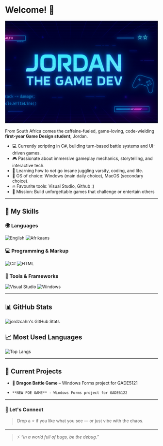 # Welcome! 🧪

<p align="center">
  <img src="https://github.com/jordzcahn/jordzcahn/blob/main/JordanGameDev.png" 
   alt="Jordan The Game Dev Banner" />
</p>


From South Africa comes the caffeine-fueled, game-loving, code-wielding **first-year Game Design student**, Jordan.

- 💻 Currently scripting in C#, building turn-based battle systems and UI-driven games.
- 🎮 Passionate about immersive gameplay mechanics, storytelling, and interactive tech.
- 🧠 Learning how to *not* go insane juggling varsity, coding, and life.
- 🐧 OS of choice: Windows (main daily choice), MacOS (secondary choice).
- 🔥 Favourite tools: Visual Studio, Github :)
- 🚀 Mission: Build unforgettable games that challenge or entertain others

---

## 🧠 My Skills

### 🌍 Languages
![English](https://img.shields.io/badge/English-black)
![Afrikaans](https://img.shields.io/badge/Afrikaans-orange)


### 💻 Programming & Markup
![C#](https://img.shields.io/badge/C%23-239120?logo=c-sharp&logoColor=white)
![HTML](https://img.shields.io/badge/HTML5-E34F26?logo=html5&logoColor=white)

### 🧰 Tools & Frameworks
![Visual Studio](https://img.shields.io/badge/Visual%20Studio-5C2D91?logo=visual-studio&logoColor=white)
![Windows](https://img.shields.io/badge/Windows-0078D6?logo=windows&logoColor=white)

---

## 📊 GitHub Stats

![jordzcahn's GitHub Stats](https://github-readme-stats.vercel.app/api?username=jordzcahn&show_icons=true&theme=tokyonight&hide_border=true)

## 📈 Most Used Languages

![Top Langs](https://github-readme-stats.vercel.app/api/top-langs/?username=jordzcahn&layout=compact&theme=tokyonight&hide_border=true)

---

## 🎯 Current Projects

- 🐉 **Dragon Battle Game** – Windows Forms project for GADE5121
-     **NEW POE GAME** - Windows Forms project for GADE6122 

---

### 🚀 Let's Connect

> Drop a ⭐ if you like what you see — or just vibe with the chaos.
 

---

> ⚡ *“In a world full of bugs, be the debug.”*
